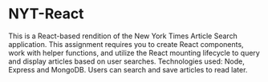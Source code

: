 # NYT-React
This is a React-based rendition of the New York Times Article Search application. This assignment requires you to create React components, work with helper functions, and utilize the React mounting lifecycle to query and display articles based on user searches. Technologies used: Node, Express and MongoDB. Users can search and save articles to read later.
